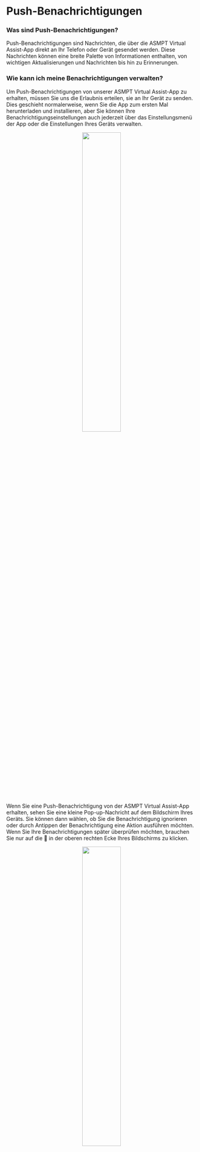 # Push-Benachrichtigungen 


### Was sind Push-Benachrichtigungen?
Push-Benachrichtigungen sind Nachrichten, die über die ASMPT Virtual Assist-App direkt an Ihr Telefon oder Gerät gesendet werden. Diese Nachrichten können eine breite Palette von Informationen enthalten, von wichtigen Aktualisierungen und Nachrichten bis hin zu Erinnerungen. 

### Wie kann ich meine Benachrichtigungen verwalten?

Um Push-Benachrichtigungen von unserer ASMPT Virtual Assist-App zu erhalten, müssen Sie uns die Erlaubnis erteilen, sie an Ihr Gerät zu senden. Dies geschieht normalerweise, wenn Sie die App zum ersten Mal herunterladen und installieren, aber Sie können Ihre Benachrichtigungseinstellungen auch jederzeit über das Einstellungsmenü der App oder die Einstellungen Ihres Geräts verwalten.

<p align="center"><img src="https://i.imgur.com/mjbLm7O.jpg" width="45%"></p>


Wenn Sie eine Push-Benachrichtigung von der ASMPT Virtual Assist-App erhalten, sehen Sie eine kleine Pop-up-Nachricht auf dem Bildschirm Ihres Geräts. Sie können dann wählen, ob Sie die Benachrichtigung ignorieren oder durch Antippen der Benachrichtigung eine Aktion ausführen möchten. Wenn Sie Ihre Benachrichtigungen später überprüfen möchten, brauchen Sie nur auf die :bell: in der oberen rechten Ecke Ihres Bildschirms zu klicken.

<p align="center"><img src="https://i.imgur.com/ppbpLgc.gif" width="45%"></p>






